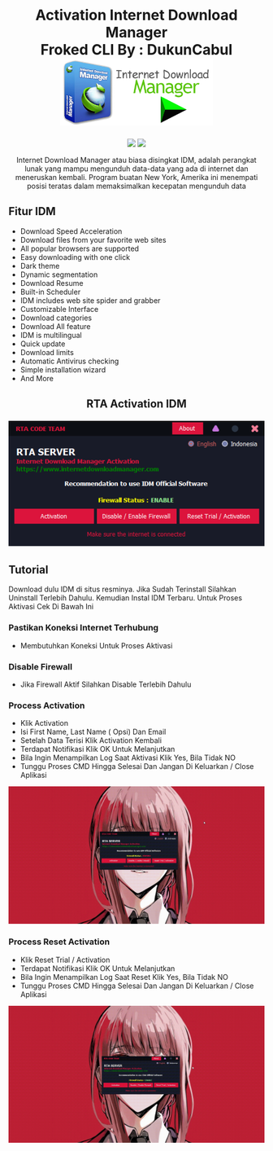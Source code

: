 <h1 align="center">
<br>Activation Internet Download Manager<br>Froked CLI By : DukunCabul

  <img src="https://raw.githubusercontent.com/rizkisquadpants/IDMActivation/main/Assets/idm.png" alt="IDM" width="300">
  

</h1>

  <p align="center">
    <img src="https://img.shields.io/badge/Release Version-v1.1-blue.svg">
  </a>
  <a target="_blank" href="https://github.com/rizkisquadpants/OpenClash/archive/refs/heads/main.zip">
    <img src="https://img.shields.io/badge/Download-Klik Disini-darkgreen.svg">
  </a>
  </p>
  

<p align="center">
Internet Download Manager atau biasa disingkat IDM, adalah perangkat lunak yang mampu mengunduh data-data yang ada di internet dan meneruskan kembali. Program buatan New York, Amerika ini menempati posisi teratas dalam memaksimalkan kecepatan mengunduh data
</p>

## Fitur IDM
* Download Speed Acceleration
* Download files from your favorite web sites
* All popular browsers are supported
* Easy downloading with one click
* Dark theme
* Dynamic segmentation
* Download Resume
* Built-in Scheduler
* IDM includes web site spider and grabber
* Customizable Interface
* Download categories
* Download All feature
* IDM is multilingual
* Quick update
* Download limits
* Automatic Antivirus checking
* Simple installation wizard
* And More




<h2 align="center">RTA Activation IDM
<p>
<p align="center">
 <img src="https://raw.githubusercontent.com/rizkisquadpants/IDMActivation/main/Assets/RTAMain.PNG">


## Tutorial

Download dulu IDM di situs resminya. Jika Sudah Terinstall Silahkan Uninstall Terlebih Dahulu. Kemudian Instal IDM Terbaru. Untuk Proses Aktivasi Cek Di Bawah Ini

### Pastikan Koneksi Internet Terhubung
* Membutuhkan Koneksi Untuk Proses Aktivasi
### Disable Firewall
* Jika Firewall Aktif Silahkan Disable Terlebih Dahulu
### Process Activation

* Klik Activation
* Isi First Name, Last Name ( Opsi) Dan Email
* Setelah Data Terisi Klik Activation Kembali
* Terdapat Notifikasi Klik OK Untuk Melanjutkan
* Bila Ingin Menampilkan Log Saat Aktivasi Klik Yes, Bila Tidak NO
* Tunggu Proses CMD Hingga Selesai Dan Jangan Di Keluarkan / Close Aplikasi

<p align="center">
<img src="https://raw.githubusercontent.com/rizkisquadpants/IDMActivation/main/Assets/Active.gif">


### Process Reset Activation

* Klik Reset Trial / Activation
* Terdapat Notifikasi Klik OK Untuk Melanjutkan
* Bila Ingin Menampilkan Log Saat Reset Klik Yes, Bila Tidak NO
* Tunggu Proses CMD Hingga Selesai Dan Jangan Di Keluarkan / Close Aplikasi
<p align="center">
<img src="https://raw.githubusercontent.com/rizkisquadpants/IDMActivation/main/Assets/Reset.gif">
